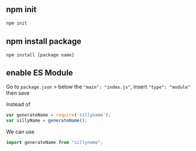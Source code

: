 
## npm init

```js
npm init
```

## npm install package

```
npm install [package name]
```

## enable ES Module

Go to `package.json` > below the `"main": "index.js"`, insert
`"type": "module"` then save

Instead of

```js
var generateName = require('sillyname');
var sillyName = generateName();
```

We can use

```js
import generateName from "sillyname";
```


